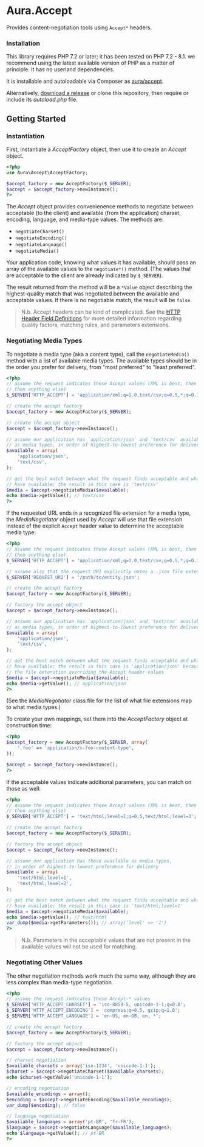 # Aura.Accept

Provides content-negotiation tools using `Accept*` headers.

### Installation

This library requires PHP 7.2 or later;  it has been tested on PHP 7.2 - 8.1. we recommend using the latest available version of PHP as a matter of principle. It has no userland dependencies.

It is installable and autoloadable via Composer as [aura/accept](https://packagist.org/packages/aura/accept).

Alternatively, [download a release](https://github.com/auraphp/Aura.Accept/releases) or clone this repository, then require or include its _autoload.php_ file.

## Getting Started

### Instantiation

First, instantiate a _AcceptFactory_ object, then use it to create an _Accept_
object.

```php
<?php
use Aura\Accept\AcceptFactory;

$accept_factory = new AcceptFactory($_SERVER);
$accept = $accept_factory->newInstance();
?>
```

The _Accept_ object provides convenienence methods to negotiate between
acceptable (to the client) and available (from the application) charset,
encoding, language, and media-type values. The methods are:

- `negotiateCharset()`
- `negotiateEncoding()`
- `negotiateLanguage()`
- `negotiateMedia()`

Your application code, knowing what values it has available, should pass an
array of the available values to the `negotiate*()` method. (The values that are
acceptable to the client are already indicated by `$_SERVER`).

The result returned from the method will be a `*Value` object describing the
highest-quality match that was negotiated between the available and acceptable
values. If there is no negotiable match, the result will be `false`.

> N.b. Accept headers can be kind of complicated. See the
> [HTTP Header Field Definitions](http://www.w3.org/Protocols/rfc2616/rfc2616-sec14.html)
> for more detailed information regarding quality factors, matching rules,
> and parameters extensions.


### Negotiating Media Types

To negotiate a media type (aka a content type), call the `negotiateMedia()`
method with a list of available media types. The available types should be in
the order you prefer for delivery, from "most preferred" to "least preferred".

```php
<?php
// assume the request indicates these Accept values (XML is best, then CSV,
// then anything else)
$_SERVER['HTTP_ACCEPT'] = 'application/xml;q=1.0,text/csv;q=0.5,*;q=0.1';

// create the accept factory
$accept_factory = new AcceptFactory($_SERVER);

// create the accept object
$accept = $accept_factory->newInstance();

// assume our application has `application/json` and `text/csv` available
// as media types, in order of highest-to-lowest preference for delivery
$available = array(
    'application/json',
    'text/csv',
);

// get the best match between what the request finds acceptable and what we
// have available; the result in this case is 'text/csv'
$media = $accept->negotiateMedia($available);
echo $media->getValue(); // text/csv
?>
```

If the requested URL ends in a recognized file extension for a media type,
the _MediaNegotiator_ object used by _Accept_ will use that file extension
instead of the explicit `Accept` header value to determine the acceptable media
type:

```php
<?php
// assume the request indicates these Accept values (XML is best, then CSV,
// then anything else)
$_SERVER['HTTP_ACCEPT'] = 'application/xml;q=1.0,text/csv;q=0.5,*;q=0.1';

// assume also that the request URI explicitly notes a .json file extension
$_SERVER['REQUEST_URI'] = '/path/to/entity.json';

// create the accept factory
$accept_factory = new AcceptFactory($_SERVER);

// factory the accept object
$accept = $accept_factory->newInstance();

// assume our application has `application/json` and `text/csv` available
// as media types, in order of highest-to-lowest preference for delivery
$available = array(
    'application/json',
    'text/csv',
);

// get the best match between what the request finds acceptable and what we
// have available; the result in this case is 'application/json' because of
// the file extenstion overriding the Accept header values
$media = $accept->negotiateMedia($available);
echo $media->getValue(); // application/json
?>
```

(See the _MediaNegotiator_ class file for the list of what file extensions map
to what media types.)

To create your own mappings, set them into the _AcceptFactory_ object at
construction time:

```php
<?php
$accept_factory = new AcceptFactory($_SERVER, array(
    '.foo' => 'application/x-foo-content-type',
));

$accept = $accept_factory->newInstance();
?>
```

If the acceptable values indicate additional parameters, you can match on those
as well:

```php
<?php
// assume the request indicates these Accept values (XML is best, then CSV,
// then anything else)
$_SERVER['HTTP_ACCEPT'] = 'text/html;level=1;q=0.5,text/html;level=3';

// create the accept factory
$accept_factory = new AcceptFactory($_SERVER);

// factory the accept object
$accept = $accept_factory->newInstance();

// assume our application has these available as media types,
// in order of highest-to-lowest preference for delivery
$available = array(
    'text/html;level=1',
    'text/html;level=2',
);

// get the best match between what the request finds acceptable and what we
// have available; the result in this case is 'text/html;level=1'
$media = $accept->negotiateMedia($available);
echo $media->getValue(); // text/html
var_dump($media->getParameters()); // array('level' => '1')
?>
```

> N.b. Parameters in the acceptable values that are not present in the
> available values will not be used for matching.


### Negotiating Other Values

The other negotiation methods work much the same way, although they are less
complex than media-type negotiation.

```php
<?php
// assume the request indicates these Accept-* values
$_SERVER['HTTP_ACCEPT_CHARSET'] = 'iso-8859-5, unicode-1-1;q=0.8';
$_SERVER['HTTP_ACCEPT_ENCODING'] = 'compress;q=0.5, gzip;q=1.0';
$_SERVER['HTTP_ACCEPT_LANGUAGE'] = 'en-US, en-GB, en, *';

// create the accept factory
$accept_factory = new AcceptFactory($_SERVER);

// factory the accept object
$accept = $accept_factory->newInstance();

// charset negotiation
$available_charsets = array('iso-1234', 'unicode-1-1');
$charset = $accept->negotiateCharset($available_charsets);
echo $charset->getValue('unicode-1-1');

// encoding negotiation
$available_encodings = array();
$encoding = $accept->negotiateEncoding($available_encodings);
var_dump($encoding); // false

// language negotiation
$available_languages = array('pt-BR', 'fr-FR');
$language = $accept->negotiateLanguage($available_languages);
echo $language->getValue(); // pt-BR
?>
```
